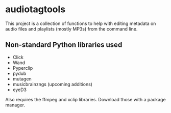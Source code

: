 # audiotagtools
This project is a collection of functions to help with editing metadata on audio files and playlists (mostly MP3s) from the command line.

## Non-standard Python libraries used
* Click
* Wand
* Pyperclip
* pydub
* mutagen
* musicbrainzngs (upcoming additions)
* eyeD3

Also requires the ffmpeg and xclip libraries. Download those with a package manager.
